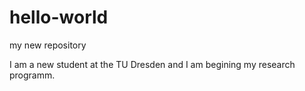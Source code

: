 # hello-world
my new repository

I am a new student at the TU Dresden and I am begining my research programm.

